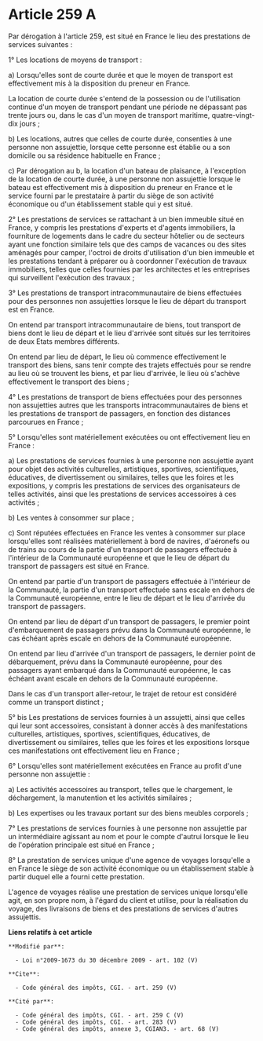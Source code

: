 # Article 259 A

Par dérogation à l'article 259, est situé en France le lieu des prestations de services suivantes : 

1° Les locations de moyens de transport : 

a) Lorsqu'elles sont de courte durée et que le moyen de transport est effectivement mis à la disposition du preneur en
France. 

La location de courte durée s'entend de la possession ou de l'utilisation continue d'un moyen de transport pendant une
période ne dépassant pas trente jours ou, dans le cas d'un moyen de transport maritime, quatre-vingt-dix jours ; 

b) Les locations, autres que celles de courte durée, consenties à une personne non assujettie, lorsque cette personne est
établie ou a son domicile ou sa résidence habituelle en France ; 

c) Par dérogation au b, la location d'un bateau de plaisance, à l'exception de la location de courte durée, à une personne
non assujettie lorsque le bateau est effectivement mis à disposition du preneur en France et le service fourni par le
prestataire à partir du siège de son activité économique ou d'un établissement stable qui y est situé. 

2° Les prestations de services se rattachant à un bien immeuble situé en France, y compris les prestations d'experts et
d'agents immobiliers, la fourniture de logements dans le cadre du secteur hôtelier ou de secteurs ayant une fonction
similaire tels que des camps de vacances ou des sites aménagés pour camper, l'octroi de droits d'utilisation d'un bien
immeuble et les prestations tendant à préparer ou à coordonner l'exécution de travaux immobiliers, telles que celles fournies
par les architectes et les entreprises qui surveillent l'exécution des travaux ; 

3° Les prestations de transport intracommunautaire de biens effectuées pour des personnes non assujetties lorsque le lieu de
départ du transport est en France. 

On entend par transport intracommunautaire de biens, tout transport de biens dont le lieu de départ et le lieu d'arrivée sont
situés sur les territoires de deux Etats membres différents. 

On entend par lieu de départ, le lieu où commence effectivement le transport des biens, sans tenir compte des trajets
effectués pour se rendre au lieu où se trouvent les biens, et par lieu d'arrivée, le lieu où s'achève effectivement le
transport des biens ; 

4° Les prestations de transport de biens effectuées pour des personnes non assujetties autres que les transports
intracommunautaires de biens et les prestations de transport de passagers, en fonction des distances parcourues en France ; 

5° Lorsqu'elles sont matériellement exécutées ou ont effectivement lieu en France : 

a) Les prestations de services fournies à une personne non assujettie ayant pour objet des activités culturelles,
artistiques, sportives, scientifiques, éducatives, de divertissement ou similaires, telles que les foires et les expositions,
y compris les prestations de services des organisateurs de telles activités, ainsi que les prestations de services
accessoires à ces activités ; 

b) Les ventes à consommer sur place ; 

c) Sont réputées effectuées en France les ventes à consommer sur place lorsqu'elles sont réalisées matériellement à bord de
navires, d'aéronefs ou de trains au cours de la partie d'un transport de passagers effectuée à l'intérieur de la Communauté
européenne et que le lieu de départ du transport de passagers est situé en France. 

On entend par partie d'un transport de passagers effectuée à l'intérieur de la Communauté, la partie d'un transport effectuée
sans escale en dehors de la Communauté européenne, entre le lieu de départ et le lieu d'arrivée du transport de passagers. 

On entend par lieu de départ d'un transport de passagers, le premier point d'embarquement de passagers prévu dans la
Communauté européenne, le cas échéant après escale en dehors de la Communauté européenne. 

On entend par lieu d'arrivée d'un transport de passagers, le dernier point de débarquement, prévu dans la Communauté
européenne, pour des passagers ayant embarqué dans la Communauté européenne, le cas échéant avant escale en dehors de la
Communauté européenne. 

Dans le cas d'un transport aller-retour, le trajet de retour est considéré comme un transport distinct ; 

5° bis Les prestations de services fournies à un assujetti, ainsi que celles qui leur sont accessoires, consistant à donner
accès à des manifestations culturelles, artistiques, sportives, scientifiques, éducatives, de divertissement ou similaires,
telles que les foires et les expositions lorsque ces manifestations ont effectivement lieu en France ; 

6° Lorsqu'elles sont matériellement exécutées en France au profit d'une personne non assujettie : 

a) Les activités accessoires au transport, telles que le chargement, le déchargement, la manutention et les activités
similaires ; 

b) Les expertises ou les travaux portant sur des biens meubles corporels ; 

7° Les prestations de services fournies à une personne non assujettie par un intermédiaire agissant au nom et pour le compte
d'autrui lorsque le lieu de l'opération principale est situé en France ; 

8° La prestation de services unique d'une agence de voyages lorsqu'elle a en France le siège de son activité économique ou un
établissement stable à partir duquel elle a fourni cette prestation. 

L'agence de voyages réalise une prestation de services unique lorsqu'elle agit, en son propre nom, à l'égard du client et
utilise, pour la réalisation du voyage, des livraisons de biens et des prestations de services d'autres assujettis.

**Liens relatifs à cet article**

	**Modifié par**:

	  - Loi n°2009-1673 du 30 décembre 2009 - art. 102 (V)

	**Cite**:

	  - Code général des impôts, CGI. - art. 259 (V)

	**Cité par**:

	  - Code général des impôts, CGI. - art. 259 C (V)
	  - Code général des impôts, CGI. - art. 283 (V)
	  - Code général des impôts, annexe 3, CGIAN3. - art. 68 (V)
